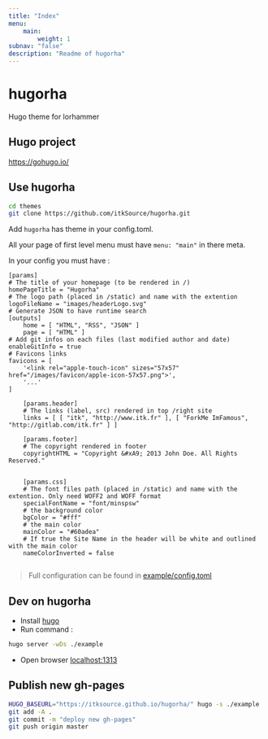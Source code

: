```yaml
---
title: "Index"
menu: 
    main:
        weight: 1
subnav: "false"
description: "Readme of hugorha"
---
```

# hugorha

Hugo theme for lorhammer

## Hugo project

https://gohugo.io/

## Use hugorha

```bash
cd themes
git clone https://github.com/itkSource/hugorha.git
```

Add `hugorha` has theme in your config.toml.

All your page of first level menu must have `menu: "main"` in there meta.

In your config you must have :

```text
[params]
# The title of your homepage (to be rendered in /)
homePageTitle = "Hugorha"
# The logo path (placed in /static) and name with the extention
logoFileName = "images/headerLogo.svg"
# Generate JSON to have runtime search
[outputs]
    home = [ "HTML", "RSS", "JSON" ]
    page = [ "HTML" ]
# Add git infos on each files (last modified author and date)
enableGitInfo = true
# Favicons links
favicons = [
    '<link rel="apple-touch-icon" sizes="57x57" href="/images/favicon/apple-icon-57x57.png">',
    '...'
]

    [params.header]
    # The links (label, src) rendered in top /right site
    links = [ [ "itk", "http://www.itk.fr" ], [ "ForkMe ImFamous", "http://gitlab.com/itk.fr" ] ]

    [params.footer]
    # The copyright rendered in footer
    copyrightHTML = "Copyright &#xA9; 2013 John Doe. All Rights Reserved."


    [params.css]
    # The font files path (placed in /static) and name with the extention. Only need WOFF2 and WOFF format
    specialFontName = "font/minspsw"
    # the background color
    bgColor = "#fff"
    # the main color
    mainColor = "#60adea"
    # If true the Site Name in the header will be white and outlined with the main color
    nameColorInverted = false
    
```

> Full configuration can be found in [example/config.toml](https://github.com/itkSource/hugorha/blob/master/example/config.toml)

## Dev on hugorha

* Install [hugo](http://gohugo.io/overview/installing/)
* Run command :

```bash 
hugo server -wDs ./example
```

* Open browser [localhost:1313](http://localhost:1313/)

## Publish new gh-pages

```bash
HUGO_BASEURL="https://itksource.github.io/hugorha/" hugo -s ./example
git add -A .
git commit -m "deploy new gh-pages"
git push origin master
```